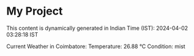 # My Project

This content is dynamically generated in Indian Time (IST): 2024-04-02 03:28:18 IST


Current Weather in Coimbatore:
Temperature: 26.88 °C
Condition: mist
